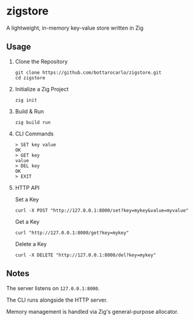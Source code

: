 # zigstore

A lightweight, in-memory key-value store written in Zig

## Usage

1. Clone the Repository
   ```
   git clone https://github.com/bottarocarlo/zigstore.git
   cd zigstore
   ```
2. Initialize a Zig Project
   ```
   zig init
   ```
3. Build & Run
   ```
   zig build run
   ```
4. CLI Commands
   ```
   > SET key value
   OK
   > GET key
   value
   > DEL key
   OK
   > EXIT
   ```
5. HTTP API

   Set a Key

   ```
   curl -X POST "http://127.0.0.1:8000/set?key=mykey&value=myvalue"
   ```

   Get a Key

   ```
   curl "http://127.0.0.1:8000/get?key=mykey"
   ```

   Delete a Key

   ```
   curl -X DELETE "http://127.0.0.1:8000/del?key=mykey"
   ```

## Notes

The server listens on `127.0.0.1:8000`.

The CLI runs alongside the HTTP server.

Memory management is handled via Zig's general-purpose allocator.
